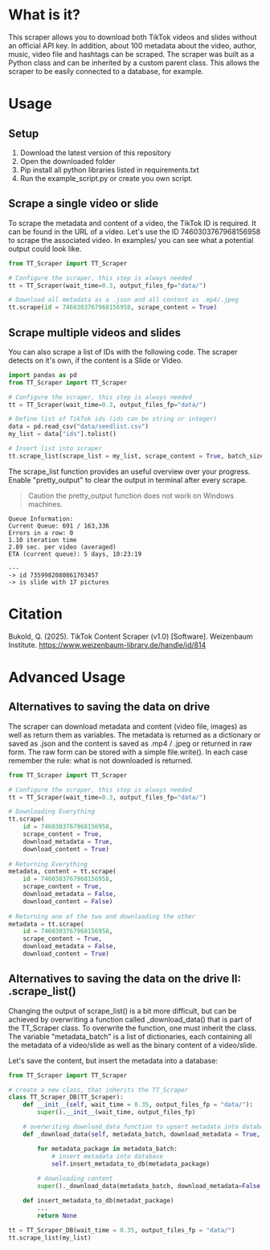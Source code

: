 # What is it?

This scraper allows you to download both TikTok videos and slides without an official API key. In addition, about 100 metadata about the video, author, music, video file and hashtags can be scraped. The scraper was built as a Python class and can be inherited by a custom parent class. This allows the scraper to be easily connected to a database, for example.

# Usage
## Setup
1. Download the latest version of this repository
2. Open the downloaded folder
3. Pip install all python libraries listed in requirements.txt
4. Run the example_script.py or create you own script.

## Scrape a single video or slide
To scrape the metadata and content of a video, the TikTok ID is required. It can be found in the URL of a video. Let's use the ID 7460303767968156958 to scrape the associated video. In examples/ you can see what a potential output could look like.
```python
from TT_Scraper import TT_Scraper

# Configure the scraper, this step is always needed
tt = TT_Scraper(wait_time=0.3, output_files_fp="data/")

# Download all metadata as a .json and all content as .mp4/.jpeg
tt.scrape(id = 7460303767968156958, scrape_content = True)
```

## Scrape multiple videos and slides
You can also scrape a list of IDs with the following code. The scraper detects on it's own, if the content is a Slide or Video.
```python
import pandas as pd
from TT_Scraper import TT_Scraper

# Configure the scraper, this step is always needed
tt = TT_Scraper(wait_time=0.3, output_files_fp="data/")

# Define list of TikTok ids (ids can be string or integer) 
data = pd.read_csv("data/seedlist.csv")
my_list = data["ids"].tolist()

# Insert list into scraper
tt.scrape_list(scrape_list = my_list, scrape_content = True, batch_size = None, pretty_output = True)
```

The scrape_list function provides an useful overview over your progress. Enable "pretty_output" to clear the output in terminal after every scrape.
> Caution the pretty_output function does not work on Windows machines.

```
Queue Information:
Current Queue: 691 / 163,336
Errors in a row: 0
1.10 iteration time
2.89 sec. per video (averaged)
ETA (current queue): 5 days, 10:23:19

---
-> id 7359982080861703457
-> is slide with 17 pictures

```

# Citation
Bukold, Q. (2025). TikTok Content Scraper (v1.0) [Software]. Weizenbaum Institute. https://www.weizenbaum-library.de/handle/id/814

# Advanced Usage
## Alternatives to saving the data on drive
The scraper can download metadata and content (video file, images) as well as return them as variables. The metadata is returned as a dictionary or saved as .json and the content is saved as .mp4 / .jpeg or returned in raw form. The raw form can be stored with a simple file.write(). In each case remember the rule: what is not downloaded is returned.
```python
from TT_Scraper import TT_Scraper

# Configure the scraper, this step is always needed
tt = TT_Scraper(wait_time=0.3, output_files_fp="data/")

# Downloading Everything
tt.scrape(
	id = 7460303767968156958,
	scrape_content = True,
	download_metadata = True,
	download_content = True)
  
# Returning Everything
metadata, content = tt.scrape(
	id = 7460303767968156958,
	scrape_content = True,
	download_metadata = False,
	download_content = False)
  
# Returning one of the two and downloading the other
metadata = tt.scrape(
	id = 7460303767968156958,
	scrape_content = True,
	download_metadata = False,
	download_content = True)
```

## Alternatives to saving the data on the drive II: .scrape_list() 
Changing the output of scrape_list() is a bit more difficult, but can be achieved by overwriting a function called \_download_data() that is part of the TT_Scraper class. To overwrite the function, one must inherit the class. The variable "metadata_batch" is a list of dictionaries, each containing all the metadata of a video/slide as well as the binary content of a video/slide. 

Let's save the content, but insert the metadata into a database:
```python
from TT_Scraper import TT_Scraper

# create a new class, that inherits the TT_Scraper
class TT_Scraper_DB(TT_Scraper):
	def __init__(self, wait_time = 0.35, output_files_fp = "data/"):
		super().__init__(wait_time, output_files_fp)

	# overwriting download_data function to upsert metadata into database
	def _download_data(self, metadata_batch, download_metadata = True, download_content = True):

		for metadata_package in metadata_batch:
			# insert metadata into database
			self.insert_metadata_to_db(metadata_package)
	
		# downloading content
		super()._download_data(metadata_batch, download_metadata=False, download_content=True)

	def insert_metadata_to_db(metadat_package)
		...
		return None

tt = TT_Scraper_DB(wait_time = 0.35, output_files_fp = "data/")
tt.scrape_list(my_list)
```
